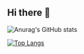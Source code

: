 ## Hi there 👋

![Anurag's GitHub stats](https://github-readme-stats.vercel.app/api?username=imMuriloNeres&show_icons=true&theme=onedark)

[![Top Langs](https://github-readme-stats.vercel.app/api/top-langs/?username=imMuriloNeres&layout=donut-vertical)](https://github.com/imMuriloNeres/github-readme-stats)


<!--
**imMuriloNeres/imMuriloNeres** is a ✨ _special_ ✨ repository because its `README.md` (this file) appears on your GitHub profile.

Here are some ideas to get you started:

- 🔭 I’m currently working on ...
- 🌱 I’m currently learning ...
- 👯 I’m looking to collaborate on ...
- 🤔 I’m looking for help with ...
- 💬 Ask me about ...
- 📫 How to reach me: ...
- 😄 Pronouns: ...
- ⚡ Fun fact: ...
-->
